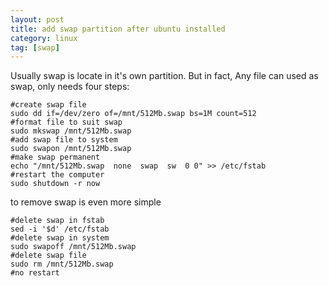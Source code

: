 ```yaml
---
layout: post
title: add swap partition after ubuntu installed
category: linux
tag: [swap]
---
```

Usually swap is locate in it's own partition. But in fact, Any file can used as swap, only needs four steps:

~~~~~~~~~~~~~~~~~~~~ {.bash}
#create swap file
sudo dd if=/dev/zero of=/mnt/512Mb.swap bs=1M count=512
#format file to suit swap
sudo mkswap /mnt/512Mb.swap
#add swap file to system
sudo swapon /mnt/512Mb.swap
#make swap permanent
echo "/mnt/512Mb.swap  none  swap  sw  0 0" >> /etc/fstab
#restart the computer
sudo shutdown -r now
~~~~~~~~~~~~~~~~~~~~~~~~~


to remove swap is even more simple

~~~~~~~~~~~~~~~~~~~~~ {.bash}
#delete swap in fstab
sed -i '$d' /etc/fstab
#delete swap in system
sudo swapoff /mnt/512Mb.swap
#delete swap file
sudo rm /mnt/512Mb.swap
#no restart
~~~~~~~~~~~~~~~~~~~~~~

